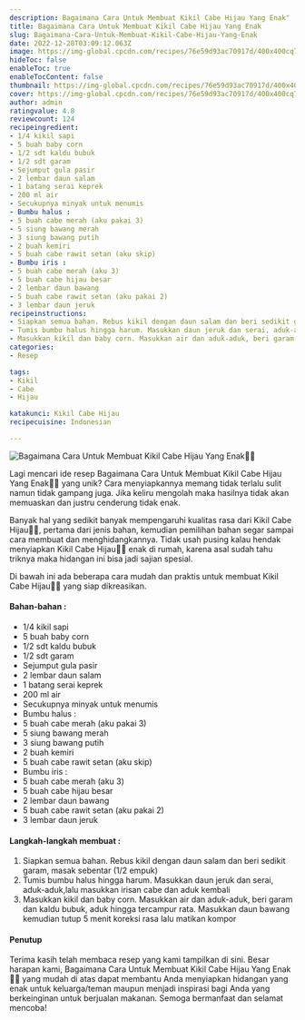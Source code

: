 ```yaml
---
description: Bagaimana Cara Untuk Membuat Kikil Cabe Hijau Yang Enak"
title: Bagaimana Cara Untuk Membuat Kikil Cabe Hijau Yang Enak
slug: Bagaimana-Cara-Untuk-Membuat-Kikil-Cabe-Hijau-Yang-Enak
date: 2022-12-28T03:09:12.063Z
image: https://img-global.cpcdn.com/recipes/76e59d93ac70917d/400x400cq70/photo.jpg
hideToc: false
enableToc: true
enableTocContent: false
thumbnail: https://img-global.cpcdn.com/recipes/76e59d93ac70917d/400x400cq70/photo.jpg
cover: https://img-global.cpcdn.com/recipes/76e59d93ac70917d/400x400cq70/photo.jpg
author: admin
ratingvalue: 4.8
reviewcount: 124
recipeingredient:
- 1/4 kikil sapi
- 5 buah baby corn
- 1/2 sdt kaldu bubuk
- 1/2 sdt garam
- Sejumput gula pasir
- 2 lembar daun salam
- 1 batang serai keprek
- 200 ml air
- Secukupnya minyak untuk menumis
- Bumbu halus :
- 5 buah cabe merah (aku pakai 3)
- 5 siung bawang merah
- 3 siung bawang putih
- 2 buah kemiri
- 5 buah cabe rawit setan (aku skip)
- Bumbu iris :
- 5 buah cabe merah (aku 3)
- 5 buah cabe hijau besar
- 2 lembar daun bawang
- 5 buah cabe rawit setan (aku pakai 2)
- 3 lembar daun jeruk
recipeinstructions:
- Siapkan semua bahan. Rebus kikil dengan daun salam dan beri sedikit garam, masak sebentar (1/2 empuk)
- Tumis bumbu halus hingga harum. Masukkan daun jeruk dan serai, aduk-aduk,lalu masukkan irisan cabe dan aduk kembali
- Masukkan kikil dan baby corn. Masukkan air dan aduk-aduk, beri garam dan kaldu bubuk, aduk hingga tercampur rata. Masukkan daun bawang kemudian tutup 5 menit koreksi rasa lalu matikan kompor
categories:
- Resep

tags:
- Kikil
- Cabe
- Hijau

katakunci: Kikil Cabe Hijau
recipecuisine: Indonesian

---
```


![Bagaimana Cara Untuk Membuat Kikil Cabe Hijau Yang Enak👩‍🍳](https://img-global.cpcdn.com/recipes/76e59d93ac70917d/400x400cq70/photo.jpg)

Lagi mencari ide resep Bagaimana Cara Untuk Membuat Kikil Cabe Hijau Yang Enak👩‍🍳 yang unik? Cara menyiapkannya memang tidak terlalu sulit namun tidak gampang juga. Jika keliru mengolah maka hasilnya tidak akan memuaskan dan justru cenderung tidak enak.

Banyak hal yang sedikit banyak mempengaruhi kualitas rasa dari Kikil Cabe Hijau👩‍🍳, pertama dari jenis bahan, kemudian pemilihan bahan segar sampai cara membuat dan menghidangkannya. Tidak usah pusing kalau hendak menyiapkan Kikil Cabe Hijau👩‍🍳 enak di rumah, karena asal sudah tahu triknya maka hidangan ini bisa jadi sajian spesial.

Di bawah ini ada beberapa cara mudah dan praktis untuk membuat Kikil Cabe Hijau👩‍🍳 yang siap dikreasikan.

<!--inarticleads1-->

#### Bahan-bahan :

- 1/4 kikil sapi
- 5 buah baby corn
- 1/2 sdt kaldu bubuk
- 1/2 sdt garam
- Sejumput gula pasir
- 2 lembar daun salam
- 1 batang serai keprek
- 200 ml air
- Secukupnya minyak untuk menumis
- Bumbu halus :
- 5 buah cabe merah (aku pakai 3)
- 5 siung bawang merah
- 3 siung bawang putih
- 2 buah kemiri
- 5 buah cabe rawit setan (aku skip)
- Bumbu iris :
- 5 buah cabe merah (aku 3)
- 5 buah cabe hijau besar
- 2 lembar daun bawang
- 5 buah cabe rawit setan (aku pakai 2)
- 3 lembar daun jeruk

<!--inarticleads2-->

#### Langkah-langkah membuat :

1. Siapkan semua bahan. Rebus kikil dengan daun salam dan beri sedikit garam, masak sebentar (1/2 empuk)
1. Tumis bumbu halus hingga harum. Masukkan daun jeruk dan serai, aduk-aduk,lalu masukkan irisan cabe dan aduk kembali
1. Masukkan kikil dan baby corn. Masukkan air dan aduk-aduk, beri garam dan kaldu bubuk, aduk hingga tercampur rata. Masukkan daun bawang kemudian tutup 5 menit koreksi rasa lalu matikan kompor

#### Penutup

Terima kasih telah membaca resep yang kami tampilkan di sini. Besar harapan kami, Bagaimana Cara Untuk Membuat Kikil Cabe Hijau Yang Enak👩‍🍳 yang mudah di atas dapat membantu Anda menyiapkan hidangan yang enak untuk keluarga/teman maupun menjadi inspirasi bagi Anda yang berkeinginan untuk berjualan makanan. Semoga bermanfaat dan selamat mencoba!